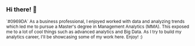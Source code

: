### Hi there! 👋

<sub>
  `#0969DA`
As a business professional, I enjoyed worked with data and analyzing trends which led me to pursue a Master's degree in Management Analytics (MMA). This exposed me to a lot of cool things such as advanced analytics and Big Data. As I try to build my analytics career, I'll be showcasing some of my work here. Enjoy! :)
</sub>

<!--
**Sana-Hasan/Sana-Hasan** is a ✨ _special_ ✨ repository because its `README.md` (this file) appears on your GitHub profile.

Here are some ideas to get you started:

- 🔭 I’m currently working on ...
- 🌱 I’m currently learning ...
- 👯 I’m looking to collaborate on ...
- 🤔 I’m looking for help with ...
- 💬 Ask me about ...
- 📫 How to reach me: ...
- 😄 Pronouns: ...
- ⚡ Fun fact: ...
-->
